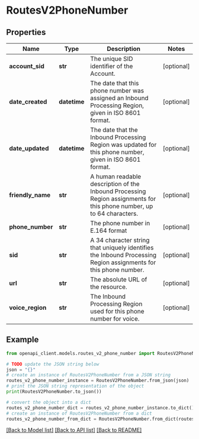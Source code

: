 # RoutesV2PhoneNumber


## Properties

Name | Type | Description | Notes
------------ | ------------- | ------------- | -------------
**account_sid** | **str** | The unique SID identifier of the Account. | [optional] 
**date_created** | **datetime** | The date that this phone number was assigned an Inbound Processing Region, given in ISO 8601 format. | [optional] 
**date_updated** | **datetime** | The date that the Inbound Processing Region was updated for this phone number, given in ISO 8601 format. | [optional] 
**friendly_name** | **str** | A human readable description of the Inbound Processing Region assignments for this phone number, up to 64 characters. | [optional] 
**phone_number** | **str** | The phone number in E.164 format | [optional] 
**sid** | **str** | A 34 character string that uniquely identifies the Inbound Processing Region assignments for this phone number. | [optional] 
**url** | **str** | The absolute URL of the resource. | [optional] 
**voice_region** | **str** | The Inbound Processing Region used for this phone number for voice. | [optional] 

## Example

```python
from openapi_client.models.routes_v2_phone_number import RoutesV2PhoneNumber

# TODO update the JSON string below
json = "{}"
# create an instance of RoutesV2PhoneNumber from a JSON string
routes_v2_phone_number_instance = RoutesV2PhoneNumber.from_json(json)
# print the JSON string representation of the object
print(RoutesV2PhoneNumber.to_json())

# convert the object into a dict
routes_v2_phone_number_dict = routes_v2_phone_number_instance.to_dict()
# create an instance of RoutesV2PhoneNumber from a dict
routes_v2_phone_number_from_dict = RoutesV2PhoneNumber.from_dict(routes_v2_phone_number_dict)
```
[[Back to Model list]](../README.md#documentation-for-models) [[Back to API list]](../README.md#documentation-for-api-endpoints) [[Back to README]](../README.md)


